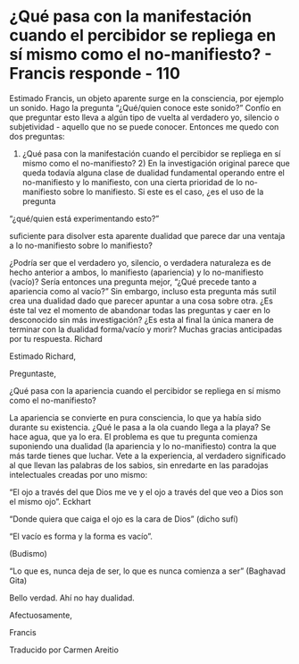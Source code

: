 # ¿Qué pasa con la manifestación cuando el percibidor se repliega en sí mismo como el no-manifiesto? - Francis responde - 110

Estimado Francis, un objeto aparente surge en la consciencia, por ejemplo un sonido. Hago la pregunta “¿Qué/quien conoce este sonido?” Confío en que preguntar esto lleva a algún tipo de vuelta al verdadero yo, silencio o subjetividad - aquello que no se puede conocer. Entonces me quedo con dos preguntas:

1) ¿Qué pasa con la manifestación cuando el percibidor se repliega en sí mismo como el no-manifiesto? 2) En la investigación original parece que queda todavía alguna clase de dualidad fundamental operando entre el no-manifiesto y lo manifiesto, con una cierta prioridad de lo no-manifiesto sobre lo manifiesto. Si este es el caso, ¿es el uso de la pregunta

“¿qué/quien está experimentando esto?”

suficiente para disolver esta aparente dualidad que parece dar una ventaja a lo no-manifiesto sobre lo manifiesto?

¿Podría ser que el verdadero yo, silencio, o verdadera naturaleza es de hecho anterior a ambos, lo manifiesto (apariencia) y lo no-manifiesto (vacío)? Sería entonces una pregunta mejor, “¿Qué precede tanto a apariencia como al vacío?” Sin embargo, incluso esta pregunta más sutil crea una dualidad dado que parecer apuntar a una cosa sobre otra. ¿Es éste tal vez el momento de abandonar todas las preguntas y caer en lo desconocido sin más investigación? ¿Es esta al final la única manera de terminar con la dualidad forma/vacío y morir? Muchas gracias anticipadas por tu respuesta. Richard

Estimado Richard,

Preguntaste,

¿Qué pasa con la apariencia cuando el percibidor se repliega en sí mismo como el no-manifiesto?

La apariencia se convierte en pura consciencia, lo que ya había sido durante su existencia. ¿Qué le pasa a la ola cuando llega a la playa? Se hace agua, que ya lo era. El problema es que tu pregunta comienza suponiendo una dualidad (la apariencia y lo no-manifiesto) contra la que más tarde tienes que luchar. Vete a la experiencia, al verdadero significado al que llevan las palabras de los sabios, sin enredarte en las paradojas intelectuales creadas por uno mismo:

“El ojo a través del que Dios me ve y el ojo a través del que veo a Dios son el mismo ojo”. Eckhart

“Donde quiera que caiga el ojo es la cara de Dios” (dicho sufí)

“El vacío es forma y la forma es vacío”.

(Budismo)

“Lo que es, nunca deja de ser, lo que es nunca comienza a ser” (Baghavad Gita)

Bello verdad. Ahí no hay dualidad.

Afectuosamente,

Francis

Traducido por Carmen Areitio

